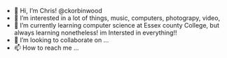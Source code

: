 - 👋 Hi, I’m Chris! @ckorbinwood
- 👀 I’m interested in a lot of things, music, computers, photograpy, video, 
- 🌱 I’m currently learning computer science at Essex county College, but always learning nonetheless! im Intersted in everything!!
- 💞️ I’m looking to collaborate on ...
- 📫 How to reach me ...

<!---
ckorbinwood/ckorbinwood is a ✨ special ✨ repository because its `README.md` (this file) appears on your GitHub profile.
You can click the Preview link to take a look at your changes.
--->
